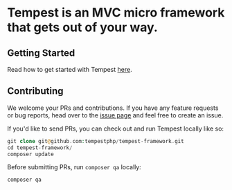 # Tempest is an MVC micro framework that gets out of your way.

## Getting Started

Read how to get started with Tempest [here](https://github.com/tempestphp/tempest-docs/blob/master/01-getting-started.md).

## Contributing

We welcome your PRs and contributions. If you have any feature requests or bug reports, head over to the [issue page](https://github.com/tempestphp/tempest-framework/issues) and feel free to create an issue.

If you'd like to send PRs, you can check out and run Tempest locally like so:

```php
git clone git@github.com:tempestphp/tempest-framework.git
cd tempest-framework/
composer update
```

Before submitting PRs, run `composer qa` locally: 

```php
composer qa
```